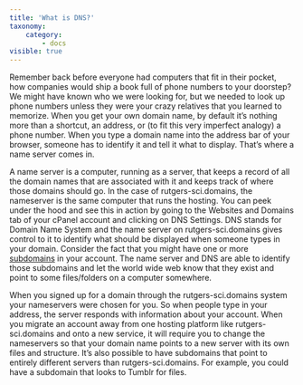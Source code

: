 ```yaml
---
title: 'What is DNS?'
taxonomy:
    category:
        - docs
visible: true
---
```


Remember back before everyone had computers that fit in their pocket, how companies would ship a book full of phone numbers to your doorstep? We might have known who we were looking for, but we needed to look up phone numbers unless they were your crazy relatives that you learned to memorize. When you get your own domain name, by default it’s nothing more than a shortcut, an address, or (to fit this very imperfect analogy) a phone number. When you type a domain name into the address bar of your browser, someone has to identify it and tell it what to display. That’s where a name server comes in.

A name server is a computer, running as a server, that keeps a record of all the domain names that are associated with it and keeps track of where those domains should go. In the case of rutgers-sci.domains, the nameserver is the same computer that runs the hosting. You can peek under the hood and see this in action by going to the Websites and Domains tab of your cPanel account and clicking on DNS Settings. DNS stands for Domain Name System and the name server on rutgers-sci.domains gives control to it to identify what should be displayed when someone types in your domain. Consider the fact that you might have one or more [subdomains]() in your account. The name server and DNS are able to identify those subdomains and let the world wide web know that they exist and point to some files/folders on a computer somewhere.

When you signed up for a domain through the rutgers-sci.domains system your nameservers were chosen for you. So when people type in your address, the server responds with information about your account. When you migrate an account away from one hosting platform like rutgers-sci.domains and onto a new service, it will require you to change the nameservers so that your domain name points to a new server with its own files and structure. It’s also possible to have subdomains that point to entirely different servers than rutgers-sci.domains. For example, you could have a subdomain that looks to Tumblr for files.
